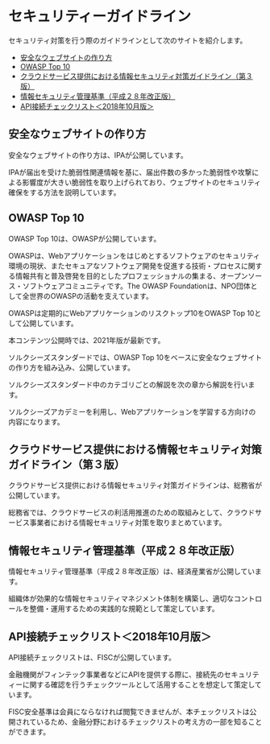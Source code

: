 # セキュリティーガイドライン

セキュリティ対策を行う際のガイドラインとして次のサイトを紹介します。

- [安全なウェブサイトの作り方](https://www.ipa.go.jp/security/vuln/websecurity.html)
- [OWASP Top 10](https://owasp.org/Top10/ja/)
- [クラウドサービス提供における情報セキュリティ対策ガイドライン（第３版）](https://www.soumu.go.jp/main_content/000771515.pdf)
- [情報セキュリティ管理基準（平成２８年改正版）](https://www.meti.go.jp/policy/netsecurity/downloadfiles/IS_Management_Standard_H28.pdf)
- [API接続チェックリスト＜2018年10月版＞](https://www.fisc.or.jp/document/fintech/004194.php)

## 安全なウェブサイトの作り方

安全なウェブサイトの作り方は、IPAが公開しています。

IPAが届出を受けた脆弱性関連情報を基に、届出件数の多かった脆弱性や攻撃による影響度が大きい脆弱性を取り上げられており、ウェブサイトのセキュリティ確保をする方法を説明しています。

## OWASP Top 10

OWASP Top 10は、OWASPが公開しています。

OWASPは、Webアプリケーションをはじめとするソフトウェアのセキュリティ環境の現状、またセキュアなソフトウェア開発を促進する技術・プロセスに関する情報共有と普及啓発を目的としたプロフェッショナルの集まる、オープンソース・ソフトウェアコミュニティです。The OWASP Foundationは、NPO団体として全世界のOWASPの活動を支えています。

OWASPは定期的にWebアプリケーションのリスクトップ10をOWASP Top 10として公開しています。

本コンテンツ公開時では、2021年版が最新です。

ソルクシーズスタンダードでは、OWASP Top 10をベースに安全なウェブサイトの作り方を組み込み、公開しています。

ソルクシーズスタンダード中のカテゴリごとの解説を次の章から解説を行います。

ソルクシーズアカデミーを利用し、Webアプリケーションを学習する方向けの内容になります。

## クラウドサービス提供における情報セキュリティ対策ガイドライン（第３版）

クラウドサービス提供における情報セキュリティ対策ガイドラインは、総務省が公開しています。

総務省では、クラウドサービスの利活用推進のための取組みとして、クラウドサービス事業者における情報セキュリティ対策を取りまとめています。

## 情報セキュリティ管理基準（平成２８年改正版）

情報セキュリティ管理基準（平成２８年改正版）は、経済産業省が公開しています。

組織体が効果的な情報セキュリティマネジメント体制を構築し、適切なコントロールを整備・運用するための実践的な規範として策定しています。

## API接続チェックリスト＜2018年10月版＞

API接続チェックリストは、FISCが公開しています。

金融機関がフィンテック事業者などにAPIを提供する際に、接続先のセキュリティーに関する確認を行うチェックツールとして活用することを想定して策定しています。

FISC安全基準は会員にならなければ閲覧できませんが、本チェックリストは公開されているため、金融分野におけるチェックリストの考え方の一部を知ることができます。
